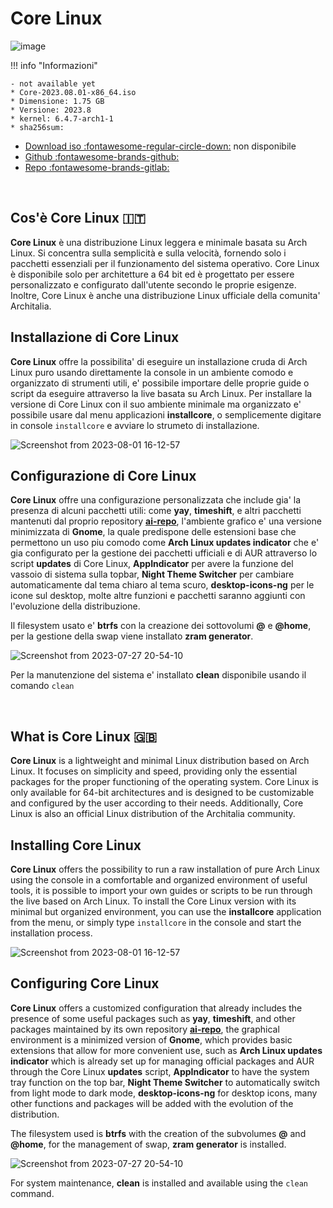 
# Core Linux


![image](https://github.com/ArchItalia/site/assets/117321045/3dcdd1a1-e9d2-4dde-bd99-8404541a643b)


!!! info "Informazioni"

    - not available yet
    * Core-2023.08.01-x86_64.iso
    * Dimensione: 1.75 GB
    * Versione: 2023.8
    * kernel: 6.4.7-arch1-1
    * sha256sum: 

- [Download iso :fontawesome-regular-circle-down:](#) non disponibile 
- [Github :fontawesome-brands-github:](https://github.com/ArchItalia/core-linux)
- [Repo :fontawesome-brands-gitlab:](https://gitlab.com/architalialinux/ai-repo)

<br>

## Cos'è Core Linux 🇮🇹

**Core Linux** è una distribuzione Linux leggera e minimale basata su Arch Linux. Si concentra sulla semplicità e sulla velocità, fornendo solo i pacchetti essenziali per il funzionamento del sistema operativo. Core Linux è disponibile solo per architetture a 64 bit ed è progettato per essere personalizzato e configurato dall'utente secondo le proprie esigenze. Inoltre, Core Linux è anche una distribuzione Linux ufficiale della comunita' Architalia.

## Installazione di Core Linux

**Core Linux** offre la possibilita' di eseguire un installazione cruda di Arch Linux puro usando direttamente la console in un ambiente comodo e organizzato di strumenti utili, e' possibile importare delle proprie guide o script da eseguire attraverso la live basata su Arch Linux. Per installare la versione di Core Linux con il suo ambiente minimale ma organizzato e' possibile usare dal menu applicazioni **installcore**, o semplicemente digitare in console `installcore` e avviare lo strumeto di installazione.

![Screenshot from 2023-08-01 16-12-57](https://github.com/ArchItalia/site/assets/117321045/10df28fb-d8a4-42d9-b2f6-915f66b7f335)


## Configurazione di Core Linux 

**Core Linux** offre una configurazione personalizzata che include gia' la presenza di alcuni pacchetti utili: come **yay**, **timeshift**, e altri pacchetti mantenuti dal proprio repository [**ai-repo**](https://architalia.github.io/site/Download/ai-repo/), l'ambiente grafico e' una versione minimizzata di **Gnome**, la quale predispone delle estensioni base che permettono un uso piu comodo come **Arch Linux updates indicator** che e' gia configurato per la gestione dei pacchetti ufficiali e di AUR attraverso lo script **updates** di Core Linux, **AppIndicator** per avere la funzione del vassoio di sistema sulla topbar, **Night Theme Switcher** per cambiare automaticamente dal tema chiaro al tema scuro, **desktop-icons-ng** per le icone sul desktop, molte altre funzioni e pacchetti saranno aggiunti con l'evoluzione della distribuzione.  


Il filesystem usato e' **btrfs** con la creazione dei sottovolumi **@** e **@home**, per la gestione della swap viene installato **zram generator**.
<br>

![Screenshot from 2023-07-27 20-54-10](https://github.com/ArchItalia/site/assets/117321045/19125ab4-201e-4af2-a07b-3a4ea1117f84)


Per la manutenzione del sistema e' installato **clean** disponibile usando il comando `clean`

<br>

## What is Core Linux 🇬🇧

**Core Linux** is a lightweight and minimal Linux distribution based on Arch Linux. It focuses on simplicity and speed, providing only the essential packages for the proper functioning of the operating system. Core Linux is only available for 64-bit architectures and is designed to be customizable and configured by the user according to their needs. Additionally, Core Linux is also an official Linux distribution of the Architalia community.

## Installing Core Linux

**Core Linux** offers the possibility to run a raw installation of pure Arch Linux using the console in a comfortable and organized environment of useful tools, it is possible to import your own guides or scripts to be run through the live based on Arch Linux. To install the Core Linux version with its minimal but organized environment, you can use the **installcore** application from the menu, or simply type `installcore` in the console and start the installation process.

![Screenshot from 2023-08-01 16-12-57](https://github.com/ArchItalia/site/assets/117321045/10df28fb-d8a4-42d9-b2f6-915f66b7f335)


## Configuring Core Linux

**Core Linux** offers a customized configuration that already includes the presence of some useful packages such as **yay**, **timeshift**, and other packages maintained by its own repository [**ai-repo**](https://architalia.github.io/site/Download/ai-repo/), the graphical environment is a minimized version of **Gnome**, which provides basic extensions that allow for more convenient use, such as **Arch Linux updates indicator** which is already set up for managing official packages and AUR through the Core Linux **updates** script, **AppIndicator** to have the system tray function on the top bar, **Night Theme Switcher** to automatically switch from light mode to dark mode, **desktop-icons-ng** for desktop icons, many other functions and packages will be added with the evolution of the distribution.

The filesystem used is **btrfs** with the creation of the subvolumes **@** and **@home**, for the management of swap, **zram generator** is installed.
<br>

![Screenshot from 2023-07-27 20-54-10](https://github.com/ArchItalia/site/assets/117321045/19125ab4-201e-4af2-a07b-3a4ea1117f84)


For system maintenance, **clean** is installed and available using the `clean` command.
